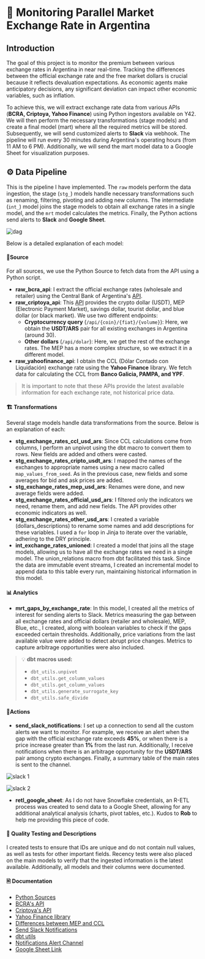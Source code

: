 # 💸 Monitoring Parallel Market Exchange Rate in Argentina 
## Introduction

The goal of this project is to monitor the premium between various exchange rates in Argentina in near real-time. Tracking the differences between the official exchange rate and the free market dollars is crucial because it reflects devaluation expectations. As economic agents make anticipatory decisions, any significant deviation can impact other economic variables, such as inflation.

To achieve this, we will extract exchange rate data from various APIs (**BCRA, Criptoya, Yahoo Finance**) using Python ingestors available on Y42. We will then perform the necessary transformations (stage models) and create a final model (mart) where all the required metrics will be stored. Subsequently, we will send customized alerts to **Slack** via webhook. The pipeline will run every 30 minutes during Argentina's operating hours (from 11 AM to 6 PM). Additionally, we will send the mart model data to a Google Sheet for visualization purposes.

## ⚙️ Data Pipeline
This is the pipeline I have implemented. The `raw` models perform the data ingestion, the stage (`stg_`) models handle necessary transformations such as renaming, filtering, pivoting and adding new columns. The intermediate (`int_`) model joins the stage models to obtain all exchange rates in a single model, and the `mrt` model calculates the metrics. Finally, the Python actions send alerts to **Slack** and **Google Sheet**.

![dag](https://github.com/y42-demo-path/hackathon-09/assets/67651418/2632781b-a757-4a41-a95f-f0370c5082d4)


Below is a detailed explanation of each model:

#### 🏦Source

For all sources, we use the Python Source to fetch data from the API using a Python script.

-   **raw_bcra_api**: I extract the official exchange rates (wholesale and retailer) using the Central Bank of Argentina's [API](https://www.bcra.gob.ar/BCRAyVos/catalogo-de-APIs-banco-central.asp).
-   **raw_criptoya_api**: This [API](https://criptoya.com/api) provides the crypto dollar (USDT), MEP (Electronic Payment Market), savings dollar, tourist dollar, and blue dollar (or black market). We use two different endpoints:
    -   **Cryptocurrency query** (`/api/{coin}/{fiat}/{volume}`): Here, we obtain the **USDT/ARS** pair for all existing exchanges in Argentina (around 30).
    -   **Other dollars** (`/api/dolar`): Here, we get the rest of the exchange rates. The MEP has a more complex structure, so we extract it in a different model.
-   **raw_yahoofinance_api**: I obtain the CCL (Dólar Contado con Liquidación) exchange rate using the **Yahoo Finance** library. We fetch data for calculating the CCL from **Banco Galicia, PAMPA, and YPF**.

> It is important to note that these APIs provide the latest available information for each exchange rate, not historical price data.

#### 🏗️ Transformations 

Several stage models handle data transformations from the source. Below is an explanation of each:

-   **stg_exchange_rates_ccl_usd_ars**: Since CCL calculations come from columns, I perform an unpivot using the dbt macro to convert them to rows. New fields are added and others were casted.
-   **stg_exchange_rates_cripto_usdt_ars**: I mapped the names of the exchanges to appropriate names using a new macro called `map_values_from_seed`. As in the previous case, new fields and some averages for bid and ask prices are added.
-   **stg_exchange_rates_mep_usd_ars**: Renames were done, and new average fields were added.
-   **stg_exchange_rates_official_usd_ars**: I filtered only the indicators we need, rename them, and add new fields. The API provides other economic indicators as well.
-   **stg_exchange_rates_other_usd_ars**: I created a variable (dollars_descriptions) to rename some names and add descriptions for these variables. I used a `for` loop in Jinja to iterate over the variable, adhering to the DRY principle.
-   **int_exchange_rates_unioned**: I created a model that joins all the stage models, allowing us to have all the exchange rates we need in a single model. The union_relations macro from dbt facilitated this task. Since the data are immutable event streams, I created an incremental model to append data to this table every run, maintaining historical information in this model.

#### 📊 Analytics

-   **mrt_gaps_by_exchange_rate**: In this model, I created all the metrics of interest for sending alerts to Slack. Metrics measuring the gap between all exchange rates and official dollars (retailer and wholesale), MEP, Blue, etc., I created, along with boolean variables to check if the gaps exceeded certain thresholds. Additionally, price variations from the last available value were added to detect abrupt price changes. Metrics to capture arbitrage opportunities were also included.

> 💡 **dbt macros used:** 
>  - `dbt_utils.unpivot`
>  - `dbt_utils.get_column_values`
>  -  `dbt_utils.get_column_values`
>  - `dbt_utils.generate_surrogate_key`
>  - `dbt_utils.safe_divide`

#### 🚨Actions

-   **send_slack_notifications**: I set up a connection to send all the custom alerts we want to monitor. For example, we receive an alert when the gap with the official exchange rate exceeds **45%**, or when there is a price increase greater than **1%** from the last run. Additionally, I receive notifications when there is an arbitrage opportunity for the **USDT/ARS** pair among crypto exchanges. Finally, a summary table of the main rates is sent to the channel.

![slack 1](https://github.com/y42-demo-path/hackathon-09/assets/67651418/13f28933-5d3d-406e-9128-c4c3422d8433)

![slack 2](https://github.com/y42-demo-path/hackathon-09/assets/67651418/b5850752-9bc9-4693-b7a6-a02dc58514cc)


-   **retl_google_sheet**: As I do not have Snowflake credentials, an R-ETL process was created to send data to a Google Sheet, allowing for any additional analytical analysis (charts, pivot tables, etc.). Kudos to **Rob** to help me providing this piece of code.

#### 📑 Quality Testing and Descriptions

I created tests to ensure that IDs are unique and do not contain null values, as well as tests for other important fields. Recency tests were also placed on the main models to verify that the ingested information is the latest available. Additionally, all models and their columns were documented.

#### 🖹 Documentation

-   [Python Sources](https://www.y42.com/docs/python-sources)
-   [BCRA's API](https://www.bcra.gob.ar/BCRAyVos/catalogo-de-APIs-banco-central-i.asp)
-   [Criptoya's API](https://criptoya.com/api)
-   [Yahoo Finance library](https://pypi.org/project/yfinance/)
-   [Differences between MEP and CCL](https://finco.com.ar/productos/dolar-mep-y-ccl/)
-   [Send Slack Notifications](https://www.y42.com/docs/python-actions/send-slack-notifications)
-   [dbt utils](https://github.com/dbt-labs/dbt-utils)
- [Notifications Alert Channel](https://exchangeraten-lky6868.slack.com/archives/C0768D5U9K3)
- [Google Sheet Link](https://docs.google.com/spreadsheets/d/1p8Rajxx5f490urjZGIUR0qbkI6bJHom-z3JVObqyUcI/edit?gid=0#gid=0)
